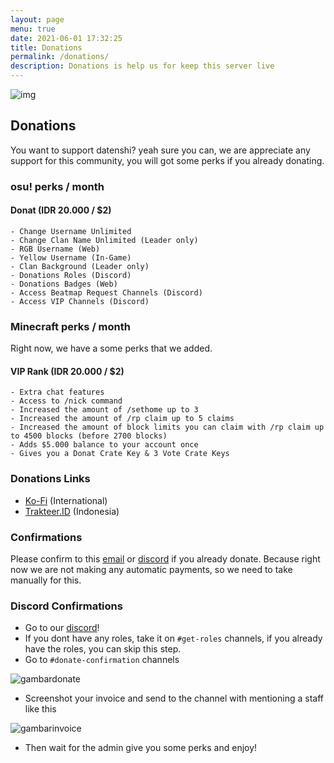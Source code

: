 ```yaml
---
layout: page
menu: true
date: 2021-06-01 17:32:25
title: Donations
permalink: /donations/
description: Donations is help us for keep this server live
---
```

![img](https://cdn.discordapp.com/attachments/728581754398572546/849224332621905940/DONATIONS.png)

## Donations

You want to support datenshi? yeah sure you can, we are appreciate any support for this community, you will got some perks if you already donating.

### osu! perks / month

#### Donat (IDR 20.000 / $2)

```apex
- Change Username Unlimited
- Change Clan Name Unlimited (Leader only)
- RGB Username (Web)
- Yellow Username (In-Game)
- Clan Background (Leader only)
- Donations Roles (Discord)
- Donations Badges (Web)
- Access Beatmap Request Channels (Discord)
- Access VIP Channels (Discord)
```

### Minecraft perks / month

Right now, we have a some perks that we added.

#### VIP Rank (IDR 20.000 / $2)

```apex
- Extra chat features
- Access to /nick command 
- Increased the amount of /sethome up to 3
- Increased the amount of /rp claim up to 5 claims
- Increased the amount of block limits you can claim with /rp claim up to 4500 blocks (before 2700 blocks)
- Adds $5.000 balance to your account once
- Gives you a Donat Crate Key & 3 Vote Crate Keys
```

### Donations Links

* [Ko-Fi](https://ko-fi.com/datenshicommunity/) (International)
* [Trakteer.ID](https://trakteer.id/datenshi/) (Indonesia)

### Confirmations

Please confirm to this [email](mailto:support@troke.id) or [discord](https://link.troke.id/datenshi) if you already donate. Because right now we are not making any automatic payments, so we need to take manually for this.

### Discord Confirmations

- Go to our [discord](https://link.troke.id/datenshi)!
- If you dont have any roles, take it on `#get-roles` channels, if you already have the roles, you can skip this step.
- Go to `#donate-confirmation` channels

![gambardonate](https://cdn.discordapp.com/attachments/728581754398572546/851395411150635028/unknown.png)

- Screenshot your invoice and send to the channel with mentioning a staff like this

![gambarinvoice](https://cdn.discordapp.com/attachments/728581754398572546/851395350170173481/unknown.png)

- Then wait for the admin give you some perks and enjoy!
